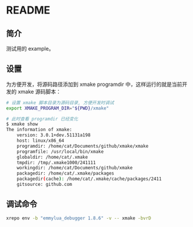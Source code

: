 # README

## 简介

测试用的 example。

## 设置

为方便开发，将源码路径添加到 xmake programdir 中，这样运行的就是当前开发的 xmake 源码脚本：

```bash
# 设置 xmake 脚本目录为源码目录, 方便开发时调试
export XMAKE_PROGRAM_DIR="${PWD}/xmake"

# 此时查看 programdir 已经变化
$ xmake show
The information of xmake:
    version: 3.0.1+dev.51131a198
    host: linux/x86_64
    programdir: /home/cat/Documents/github/xmake/xmake
    programfile: /usr/local/bin/xmake
    globaldir: /home/cat/.xmake
    tmpdir: /tmp/.xmake1000/241111
    workingdir: /home/cat/Documents/github/xmake
    packagedir: /home/cat/.xmake/packages
    packagedir(cache): /home/cat/.xmake/cache/packages/2411
    gitsource: github.com
```

## 调试命令

```bash
xrepo env -b "emmylua_debugger 1.8.6" -v -- xmake -bvrD
```

